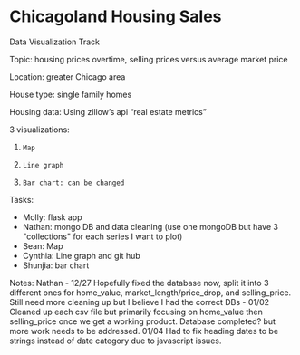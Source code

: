 # Chicagoland Housing Sales
Data Visualization Track

Topic: housing prices overtime, selling prices versus average market price

Location: greater Chicago area

House type: single family homes

Housing data:
Using zillow’s api “real estate metrics”

3 visualizations:
1.     Map
2.     Line graph
3.     Bar chart: can be changed

Tasks:
- Molly: flask app
- Nathan: mongo DB and data cleaning (use one mongoDB but have 3 "collections" for each series I want to plot)
- Sean: Map
- Cynthia: Line graph and git hub
- Shunjia: bar chart


Notes:
Nathan - 12/27 Hopefully fixed the database now, split it into 3 different ones for home_value, market_length/price_drop, and selling_price. Still need more cleaning up but I believe I had the correct DBs - 01/02 Cleaned up each csv file but primarily focusing on home_value then selling_price once we get a working product. Database completed? but more work needs to be addressed. 01/04 Had to fix heading dates to be strings instead of date category due to javascript issues.